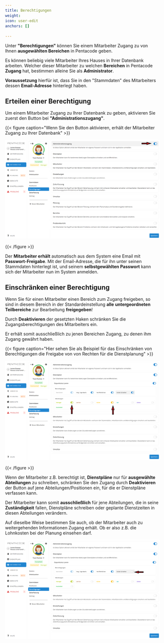 ```yaml
---
title: Berechtigungen
weight: 
icon: user-edit
anchors: []

---
```

Unter  **"Berechtigungen"** können Sie einem Mitarbeiter Zugang zu von Ihnen **ausgewählten Bereichen** in Pentacode geben.

Es können beliebig viele Mitarbeiter Ihres Hauses in Ihrer Datenbank arbeiten. Welcher dieser Mitarbeiter zu welchen **Bereichen** in Pentacode **Zugang** hat, bestimmen alleine Sie als **Administrator**.

**Voraussetzung** hierfür ist, dass Sie in den "Stammdaten" des Mitarbeiters dessen **Email-Adresse** hinterlegt haben.

## Erteilen einer Berechtigung

Um einem Mitarbeiter Zugang zu Ihrer Datenbank zu geben, aktivieren Sie zuerst den Button bei **"Administrationszugang"**.

{{< figure caption="Wenn Sie den Button aktivieren, erhält der Mitarbeiter Zugang zu Ihrer Datenbank" >}}

![](/uploads/admin-zugang.png)

{{< /figure >}}

Der **Mitarbeiter erhält** automatisch aus dem System eine Email mit **Passwort-Freigabe**. Mit der Email-Adresse, die für ihn unter seinen Stammdaten hinterlegt ist, und seinem **selbstgewählten Passwort** kann sich der Mitarbeiter nun im System anmelden.

## Einschränken einer Berechtigung

Wenn Sie für einen Mitarbeiter einen Bereich zum Zugang freigeben, so sind in diesem Bereich in der Standardeinstellung **alle** **untergeordneten Teilbereiche** zur Bearbeitung **freigegeben**!

Durch **Deaktivieren** der gesetzten Haken schränken Sie die Zugangsberechtigungen des Mitarbeiters ein.

Er erhält somit ausschließlich zu jenen Bereichen Zugang, zu denen ihm Zugang gewährt haben.

{{< figure caption="Hier sehen Sie als Beispiel für das Einschränken von Berechtigungen die Freigabe von von Rechten für die Dienstplanung" >}}

![](/uploads/einschrankung2.png)

{{< /figure >}}

Wenn der Mitarbeiter z.B. berechtigt ist, **Dienstpläne** nur für **ausgewählte Abteilungen** zu schreiben, schränken Sie den Zugang durch **Deaktivieren** der Button auf jene Abteilungen/Positionen ein, für die er Dienstpläne verfassen kann.

Der Mitarbeiter kann somit **ausschließlich** für jene Abteilungen, die in seine **Zuständigkeit** fallen, Dienstpläne schreiben oder geplante Dienstzeiten in diesen Abteilungen verändern.

Auf dieselbe Weise bestimmen Sie auch, ob der Mitarbeiter auch zu weitergehenden Informationen Zugang erhält. Ob er also z.B. die Lohnkosten bei der Planung einsehen darf.

![](/uploads/einschrankung3.png)